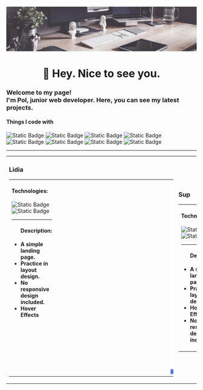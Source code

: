 ![Header](https://github.com/PvlChupryna/PvlChupryna/blob/main/assest/readme-banner.jpeg)
###

<h1 align="center">👋 Hey. Nice to see you.</h1>

###
<h3>Welcome to my page! </br> I'm Pol, junior web developer. Here, you can see my latest projects. </h3>
<h4>Things I code with</h4>

<p>
<!--   <img alt="Static Badge" src="https://img.shields.io/badge/HTML5-%23E34F26?style=for-the-badge&logo=html5&logoColor=white&logoSize=auto"> -->
  <img alt="Static Badge" src="https://img.shields.io/badge/HTML5-%23E34F26?style=for-the-badge&logo=html5&logoColor=white&logoSize=auto">
  <img alt="Static Badge" src="https://img.shields.io/badge/CSS3-%231572B6?style=for-the-badge&logo=css3&logoColor=white&logoSize=auto">
  <img alt="Static Badge" src="https://img.shields.io/badge/SASS-%23CC6699?style=for-the-badge&logo=sass&logoColor=white&logoSize=auto">
  <img alt="Static Badge" src="https://img.shields.io/badge/Gulp-%23CF4647?style=for-the-badge&logo=Gulp&logoColor=white&logoSize=auto">
  <img alt="Static Badge" src="https://img.shields.io/badge/Javascript-%23F7DF1E?style=for-the-badge&logo=javascript&logoColor=white&logoSize=auto">
<!--   <img alt="Static Badge" src="https://img.shields.io/badge/Php-%23777BB4?style=for-the-badge&logo=php&logoColor=white&logoSize=auto"> -->
<!--   <img alt="Static Badge" src="https://img.shields.io/badge/React-%2361DAFB?style=for-the-badge&logo=react&logoColor=white&logoSize=auto"> -->
  <img alt="Static Badge" src="https://img.shields.io/badge/Git-%23F05032?style=for-the-badge&logo=git&logoColor=white&logoSize=auto">
  <img alt="Static Badge" src="https://img.shields.io/badge/Wordpress-blue?style=for-the-badge&logo=wordpress&logoSize=auto">
  <img alt="Static Badge" src="https://img.shields.io/badge/Figma-%23F24E1E?style=for-the-badge&logo=figma&logoColor=white&logoSize=auto">
</p>

<table>
    <tr>
        <td>
          <h3>Lidia</h3>
<!-- LIDIA -->
<table>
    <tr>
        <td valign="top" style="vertical-align: top; max-width: 50%;">
            <h4>Technologies:</h4>
            <p>
                <img alt="Static Badge" src="https://img.shields.io/badge/HTML5-%23E34F26?style=for-the-badge&logo=html5&logoColor=white&logoSize=auto">
              <img alt="Static Badge" src="https://img.shields.io/badge/CSS3-%231572B6?style=for-the-badge&logo=css3&logoColor=white&logoSize=auto">
            </p>
                <hr>
            <ul>
                <h4>Description:<h4>
                <li>A simple landing page.</li>
                <li>Practice in layout design.</li>
                <li>No responsive design included.</li>
                <li>Hover Effects</li>
            </ul>
        </td>
        <td style=" max-width: 50%;">
           <a href="https://pvlchupryna.github.io/Lidia/" target="_blank" rel="noopener noreferrer">
                <img style="margin-left: 300px;" width="150" src="./assest/Lidia-demo.jpeg" alt="demo">
           </a>
        </td>
    </tr>
</table>
        </td>
<!--   SUP -->
        <td style="max-width: 50%;">
          <h3>Sup</h3> 
          <table>
              <tr>
                  <td valign="top" style="vertical-align: top; max-width: 50%;">
                      <h4>Technologies:</h4>
                      <p>
                          <img alt="Static Badge" src="https://img.shields.io/badge/HTML5-%23E34F26?style=for-the-badge&logo=html5&logoColor=white&logoSize=auto">
                        <img alt="Static Badge" src="https://img.shields.io/badge/CSS3-%231572B6?style=for-the-badge&logo=css3&logoColor=white&logoSize=auto">
                      </p>
                          <hr>
                      <ul>
                          <h4>Description:<h4>
                          <li>A simple landing page.</li>
                          <li>Practice in layout design.</li>
                          <li>Hover Effects</li>
                          <li>No responsive design included.</li>
                      </ul>
                  </td>
                  <td style="margin-left: 200px; max-width: 50%;">
                     <a href="https://pvlchupryna.github.io/Sup/" target="_blank" rel="noopener noreferrer">
                          <img  width="150" src="./assest/sup-prev.jpeg" alt="demo">
                     </a>
                  </td>
              </tr>
          </table>
        </td>
    </tr>
    <hr>
</table>



